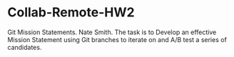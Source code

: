 # Collab-Remote-HW2

Git Mission Statements.
Nate Smith.
The task is to Develop an effective Mission Statement using Git branches to iterate on and A/B test a
series of candidates.
